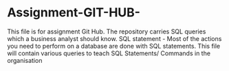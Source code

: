 # Assignment-GIT-HUB-
This file is for assignment Git Hub. The repository carries SQL queries which a business analyst should know. 
SQL statement - Most of the actions you need to perform on a database are done with SQL statements.
This file will contain various queries to teach SQL Statements/ Commands in the organisation 
